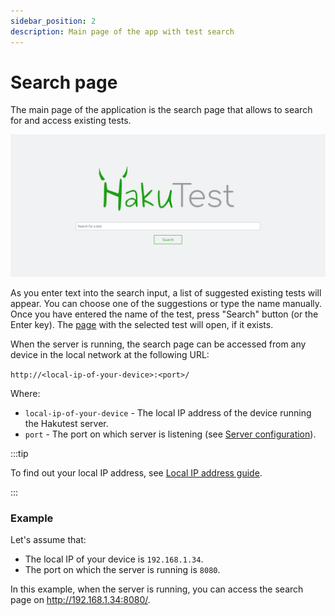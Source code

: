 ```yaml
---
sidebar_position: 2
description: Main page of the app with test search
---
```


# Search page

The main page of the application is the search page that allows to search for and access existing tests.

![Search page](./img/search.png)

As you enter text into the search input, a list of suggested existing tests will appear. You can choose one of the suggestions or type the name manually. Once you have entered the name of the test, press "Search" button (or the Enter key). The [page](/docs/app/test-page) with the selected test will open, if it exists.

When the server is running, the search page can be accessed from any device in the local network at the following URL:

`http://<local-ip-of-your-device>:<port>/`

Where:

-   `local-ip-of-your-device` - The local IP address of the device running the Hakutest server.
-   `port` - The port on which server is listening (see [Server configuration](/docs/configuration/server#port)).

:::tip

To find out your local IP address, see [Local IP address guide](/docs/guide/local-ip).

:::

### Example

Let's assume that:

-   The local IP of your device is `192.168.1.34`.
-   The port on which the server is running is `8080`.

In this example, when the server is running, you can access the search page on http://192.168.1.34:8080/.
